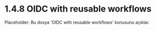 # 1.4.8 OIDC with reusable workflows

Placeholder: Bu dosya 'OIDC with reusable workflows' konusunu açıklar.
